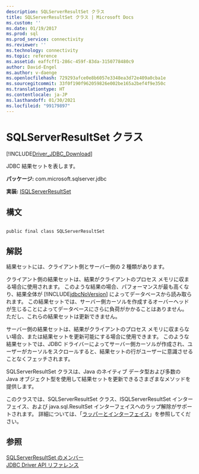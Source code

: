 ```yaml
---
description: SQLServerResultSet クラス
title: SQLServerResultSet クラス | Microsoft Docs
ms.custom: ''
ms.date: 01/19/2017
ms.prod: sql
ms.prod_service: connectivity
ms.reviewer: ''
ms.technology: connectivity
ms.topic: reference
ms.assetid: eaffcff1-286c-459f-83da-3150778480c9
author: David-Engel
ms.author: v-daenge
ms.openlocfilehash: 729293afce0e8b6057e3348ea3d72e409a0cba1e
ms.sourcegitcommit: 33f0f190f962059826e002be165a2bef4f9e350c
ms.translationtype: HT
ms.contentlocale: ja-JP
ms.lasthandoff: 01/30/2021
ms.locfileid: "99179897"
---
```

# <a name="sqlserverresultset-class"></a>SQLServerResultSet クラス
[!INCLUDE[Driver_JDBC_Download](../../../includes/driver_jdbc_download.md)]

  JDBC 結果セットを表します。  
  
 **パッケージ:** com.microsoft.sqlserver.jdbc  
  
 **実装:** [ISQLServerResultSet](../../../connect/jdbc/reference/isqlserverresultset-interface.md)  
  
## <a name="syntax"></a>構文  
  
```  
  
public final class SQLServerResultSet  
```  
  
## <a name="remarks"></a>解説  
 結果セットには、クライアント側とサーバー側の 2 種類があります。  
  
 クライアント側の結果セットは、結果がクライアントのプロセス メモリに収まる場合に使用されます。 このような結果の場合、パフォーマンスが最も高くなり、結果全体が [!INCLUDE[jdbcNoVersion](../../../includes/jdbcnoversion_md.md)] によってデータベースから読み取られます。 この結果セットでは、サーバー側カーソルを作成するオーバーヘッドが生じることによってデータベースにさらに負荷がかかることはありません。 ただし、これらの結果セットは更新できません。  
  
 サーバー側の結果セットは、結果がクライアントのプロセス メモリに収まらない場合、または結果セットを更新可能にする場合に使用できます。 このような結果セットでは、JDBC ドライバーによってサーバー側カーソルが作成され、ユーザーがカーソルをスクロールすると、結果セットの行がユーザーに意識させることなくフェッチされます。  
  
 SQLServerResultSet クラスは、Java のネイティブ データ型および多数の Java オブジェクト型を使用して結果セットを更新できるさまざまなメソッドを提供します。  
  
 このクラスでは、SQLServerResultSet クラス、ISQLServerResultSet インターフェイス、および java.sql.ResultSet インターフェイスへのラップ解除がサポートされます。 詳細については、「[ラッパーとインターフェイス](../../../connect/jdbc/wrappers-and-interfaces.md)」を参照してください。  
  
## <a name="see-also"></a>参照  
 [SQLServerResultSet のメンバー](../../../connect/jdbc/reference/sqlserverresultset-members.md)   
 [JDBC Driver API リファレンス](../../../connect/jdbc/reference/jdbc-driver-api-reference.md)  
  
  
